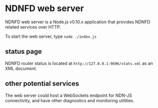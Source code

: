 # NDNFD web server

NDNFD web server is a Node.js v0.10.x application that provides NDNFD related services over HTTP.

To start the web server, type `node ./index.js`

## status page

NDNFD router status is located at `http://127.0.0.1:9696/stats.xml` as an XML document.

## other potential services

The web server could host a WebSockets endpoint for NDN-JS connectivity, and have other diagnostics and monitoring utilities.

